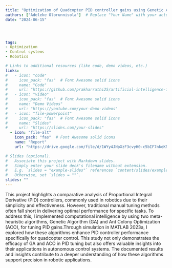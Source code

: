 ```yaml
---
title: "Optimization of Quadcopter PID controller gains using Genetic Algorithm and Ant Colony Optimization Algorithm"
authors: ["Adeleke Olorunnisola"]  # Replace "Your Name" with your actual name
date: "2024-06-15"




tags:
- Optimization
- Control systems
- Robotics

# Links to additional resources (like code, demo videos, etc.)
links:
#   - icon: "code"
#     icon_pack: "fas"  # Font Awesome solid icons
#     name: "Code"
#     url: "https://github.com/prakharrathi25/artificial-intelligence-for-trading"
#   - icon: "video"
#     icon_pack: "fas"  # Font Awesome solid icons
#     name: "Demo Videos"
#     url: "https://youtube.com/your-demo-videos"
#   - icon: "file-powerpoint"
#     icon_pack: "fas"  # Font Awesome solid icons
#     name: "Slides"
#     url: "https://slides.com/your-slides"
  - icon: "file-alt"
    icon_pack: "fas"  # Font Awesome solid icons
    name: "Report"
    url: "https://drive.google.com/file/d/1WYy4JNpXzF3cvyH0-c5bIF7nkeKNZ9zF/view?usp=sharing"

# Slides (optional).
#   Associate this project with Markdown slides.
#   Simply enter your slide deck's filename without extension.
#   E.g. `slides = "example-slides"` references `content/slides/example-slides.md`.
#   Otherwise, set `slides = ""`.
slides: ""
---
```


 This project highlights a comparative analysis of Proportional Integral Derivative (PID) controllers, commonly used in robotics due to their simplicity and effectiveness. However, traditional manual tuning methods often fall short in delivering optimal performance for specific tasks. To address this, I implemented computational intelligence by using two meta-heuristic algorithms, Genetic Algorithm (GA) and Ant Colony Optimization (ACO), for tuning PID gains.Through simulation in MATLAB 2023a, I explored how these algorithms enhance PID controller performance specifically for quadcopter control. This study not only demonstrates the efficacy of GA and ACO in PID tuning but also offers valuable insights into their applications in autonomous control systems. The documented results and insights contribute to a deeper understanding of how these algorithms support precision in robotic applications.